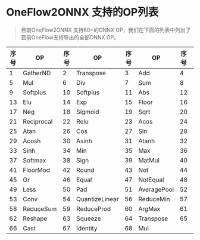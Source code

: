 # OneFlow2ONNX 支持的OP列表

> 目前OneFlow2ONNX 支持60+的ONNX OP，我们在下面的列表中列出了目前OneFlow支持导出的全部ONNX OP。


| 序号 | OP | 序号 | OP | 序号 | OP | 序号 | OP |
|------|------|------|------|------|------|------|------|
| 1  | GatherND | 2  | Transpose | 3  | Add       | 4  | Sub                |
| 5  | Mul      | 6  | Div       | 7  | Sum       | 8  | LeakyRelu          |
| 9  | Softplus | 10 | Softplus  | 11 | Abs       | 12 | Ceil               |
| 13 | Elu      | 14 | Exp       | 15 | Floor     | 16 | Log                |
| 17 | Neg      | 18 | Sigmoid   | 19 | Sqrt      | 20 | Tanh               |
| 21 |Reciprocal| 22 | Relu      | 23 | Acos      | 24 | Asin               |
| 25 | Atan     | 26 | Cos       | 27 | Sin       | 28 | Tan                |
| 29 | Acosh    | 30 | Asinh     | 31 | Atanh     | 32 | Cosh               |
| 33 | Sinh     | 34 | Min       | 35 | Max       | 36 | Clip               |
| 37 | Softmax  | 38 | Sign      | 39 | MatMul    | 40 | Erf                |
| 41 | FloorMod | 42 | Round     | 43 | Not       | 44 | And                |
| 45 | Or       | 46 | Equal     | 47 | NotEqual  | 48 | Greater            |
| 49 | Less     | 50 | Pad       | 51 |AveragePool| 52 | MaxPool            |
| 53 | Conv     | 54 | QuantizeLinear | 56 | ReduceMin    | 57 | BatchNormalization|
| 58 | ReduceSum| 59 | ReduceProd | 60 | ArgMax   | 61 | ArgMin             |
|62  | Reshape  | 63 | Squeeze    | 64 | Transpose| 65 | Concat             |
| 66 | Cast     | 67 | Identity   | 68 | Mul      |
